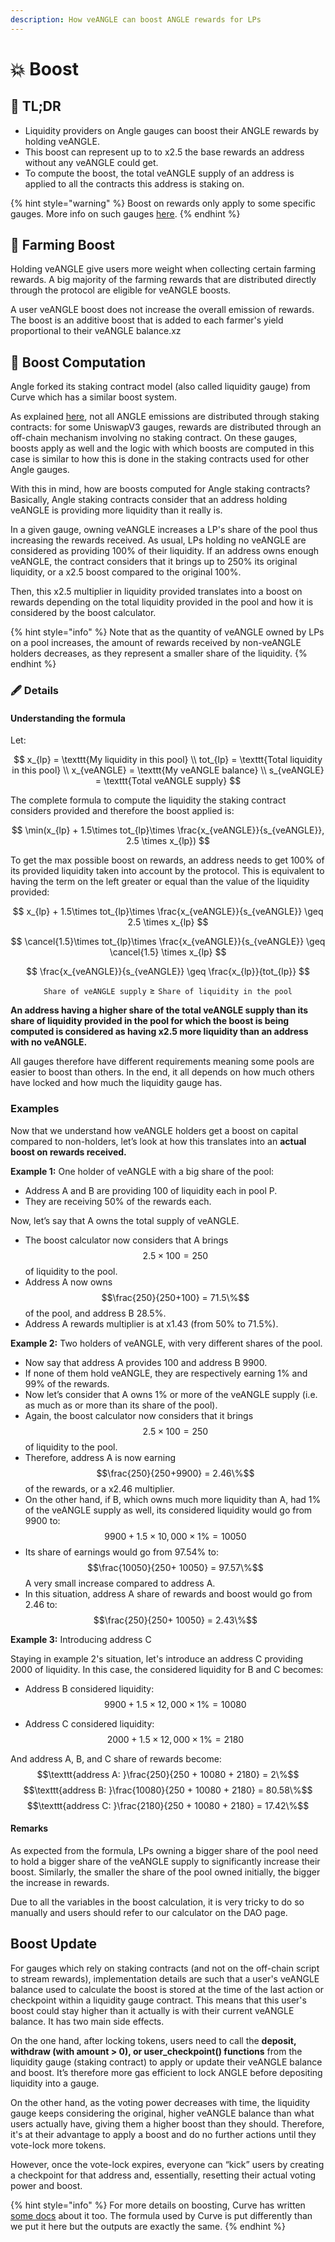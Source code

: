 ```yaml
---
description: How veANGLE can boost ANGLE rewards for LPs
---
```


# 💥 Boost

## 🔎 TL;DR

- Liquidity providers on Angle gauges can boost their ANGLE rewards by holding veANGLE.
- This boost can represent up to to x2.5 the base rewards an address without any veANGLE could get.
- To compute the boost, the total veANGLE supply of an address is applied to all the contracts this address is staking on.

{% hint style="warning" %}
Boost on rewards only apply to some specific gauges. More info on such gauges [here](https://developers.angle.money/overview/smart-contracts/mainnet-contracts#gauges).
{% endhint %}

## 🚜 Farming Boost

Holding veANGLE give users more weight when collecting certain farming rewards. A big majority of the farming rewards that are distributed directly through the protocol are eligible for veANGLE boosts.

A user veANGLE boost does not increase the overall emission of rewards. The boost is an additive boost that is added to each farmer's yield proportional to their veANGLE balance.xz

## 🧮 Boost Computation

Angle forked its staking contract model (also called liquidity gauge) from Curve which has a similar boost system.

As explained [here](../../guides/app-guides/earn/staking.md), not all ANGLE emissions are distributed through staking contracts: for some UniswapV3 gauges, rewards are distributed through an off-chain mechanism involving no staking contract. On these gauges, boosts apply as well and the logic with which boosts are computed in this case is similar to how this is done in the staking contracts used for other Angle gauges.

With this in mind, how are boosts computed for Angle staking contracts? Basically, Angle staking contracts consider that an address holding veANGLE is providing more liquidity than it really is.

In a given gauge, owning veANGLE increases a LP's share of the pool thus increasing the rewards received. As usual, LPs holding no veANGLE are considered as providing 100% of their liquidity. If an address owns enough veANGLE, the contract considers that it brings up to 250% its original liquidity, or a x2.5 boost compared to the original 100%.

Then, this x2.5 multiplier in liquidity provided translates into a boost on rewards depending on the total liquidity provided in the pool and how it is considered by the boost calculator.

{% hint style="info" %}
Note that as the quantity of veANGLE owned by LPs on a pool increases, the amount of rewards received by non-veANGLE holders decreases, as they represent a smaller share of the liquidity.
{% endhint %}

### 🖋️ Details

#### Understanding the formula

Let:

$$
x_{lp} = \texttt{My liquidity in this pool} \\ tot_{lp} = \texttt{Total liquidity in this pool} \\ x_{veANGLE} = \texttt{My veANGLE balance} \\ s_{veANGLE} = \texttt{Total veANGLE supply}
$$

The complete formula to compute the liquidity the staking contract considers provided and therefore the boost applied is:

$$
\min(x_{lp} + 1.5\times tot_{lp}\times \frac{x_{veANGLE}}{s_{veANGLE}}, 2.5 \times x_{lp})
$$

To get the max possible boost on rewards, an address needs to get 100% of its provided liquidity taken into account by the protocol. This is equivalent to having the term on the left greater or equal than the value of the liquidity provided:

$$
x_{lp} + 1.5\times tot_{lp}\times \frac{x_{veANGLE}}{s_{veANGLE}} \geq 2.5 \times x_{lp}
$$

$$
\cancel{1.5}\times tot_{lp}\times \frac{x_{veANGLE}}{s_{veANGLE}} \geq \cancel{1.5} \times x_{lp}
$$

$$
\frac{x_{veANGLE}}{s_{veANGLE}} \geq \frac{x_{lp}}{tot_{lp}}
$$

$$
\texttt{Share of veANGLE supply} \geq \texttt{Share of liquidity in the pool}
$$

**An address having a higher share of the total veANGLE supply than its share of liquidity provided in the pool for which the boost is being computed is considered as having x2.5 more liquidity than an address with no veANGLE.**

All gauges therefore have different requirements meaning some pools are easier to boost than others. In the end, it all depends on how much others have locked and how much the liquidity gauge has.

### Examples

Now that we understand how veANGLE holders get a boost on capital compared to non-holders, let’s look at how this translates into an **actual boost on rewards received.**

**Example 1:** One holder of veANGLE with a big share of the pool:

- Address A and B are providing 100 of liquidity each in pool P.
- They are receiving 50% of the rewards each.

Now, let’s say that A owns the total supply of veANGLE.

- The boost calculator now considers that A brings $$2.5  \times100 = 250$$ of liquidity to the pool.
- Address A now owns $$\frac{250}{250+100} = 71.5\%$$ of the pool, and address B 28.5%.
- Address A rewards multiplier is at x1.43 (from 50% to 71.5%).

**Example 2:** Two holders of veANGLE, with very different shares of the pool.

- Now say that address A provides 100 and address B 9900.
- If none of them hold veANGLE, they are respectively earning 1% and 99% of the rewards.
- Now let’s consider that A owns 1% or more of the veANGLE supply (i.e. as much as or more than its share of the pool).
- Again, the boost calculator now considers that it brings $$2.5  \times100 = 250$$ of liquidity to the pool.
- Therefore, address A is now earning $$\frac{250}{250+9900} = 2.46\%$$ of the rewards, or a x2.46 multiplier.
- On the other hand, if B, which owns much more liquidity than A, had 1% of the veANGLE supply as well, its considered liquidity would go from 9900 to: $$9900 + 1.5 \times 10,000 \times 1\% = 10050$$
- Its share of earnings would go from 97.54% to: $$\frac{10050}{250+ 10050} = 97.57\%$$
  A very small increase compared to address A.
- In this situation, address A share of rewards and boost would go from 2.46 to:
  $$\frac{250}{250+ 10050} = 2.43\%$$

**Example 3:** Introducing address C

Staying in example 2's situation, let's introduce an address C providing 2000 of liquidity. In this case, the considered liquidity for B and C becomes:

- Address B considered liquidity:
  $$9900 + 1.5 \times 12,000 \times 1\% = 10080$$

- Address C considered liquidity:
  $$2000 + 1.5 \times 12,000 \times 1\% = 2180$$

And address A, B, and C share of rewards become:
$$\texttt{address A: }\frac{250}{250 + 10080 + 2180} = 2\%$$
$$\texttt{address B: }\frac{10080}{250 + 10080 + 2180} = 80.58\%$$
$$\texttt{address C: }\frac{2180}{250 + 10080 + 2180} = 17.42\%$$

#### Remarks

As expected from the formula, LPs owning a bigger share of the pool need to hold a bigger share of the veANGLE supply to significantly increase their boost. Similarly, the smaller the share of the pool owned initially, the bigger the increase in rewards.

Due to all the variables in the boost calculation, it is very tricky to do so manually and users should refer to our calculator on the DAO page.

## Boost Update

For gauges which rely on staking contracts (and not on the off-chain script to stream rewards), implementation details are such that a user's veANGLE balance used to calculate the boost is stored at the time of the last action or checkpoint within a liquidity gauge contract. This means that this user's boost could stay higher than it actually is with their current veANGLE balance. It has two main side effects.

On the one hand, after locking tokens, users need to call the **deposit, withdraw (with amount > 0), or user_checkpoint() functions** from the liquidity gauge (staking contract) to apply or update their veANGLE balance and boost. It’s therefore more gas efficient to lock ANGLE before depositing liquidity into a gauge.

On the other hand, as the voting power decreases with time, the liquidity gauge keeps considering the original, higher veANGLE balance than what users actually have, giving them a higher boost than they should. Therefore, it's at their advantage to apply a boost and do no further actions until they vote-lock more tokens.

However, once the vote-lock expires, everyone can “kick” users by creating a checkpoint for that address and, essentially, resetting their actual voting power and boost.

{% hint style="info" %}
For more details on boosting, Curve has written [some docs](https://curve.readthedocs.io/dao-gauges.html) about it too. The formula used by Curve is put differently than we put it here but the outputs are exactly the same.
{% endhint %}
